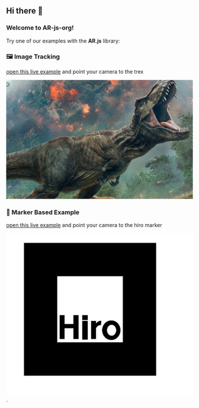 ## Hi there 👋

### Welcome to AR-js-org!

Try one of our examples with the **AR.js** library:

### 🖼 **Image Tracking**
[open this live example](./aframe/examples/image-tracking/nft/) and point your camera to the trex

![trex image](./aframe/examples/image-tracking/nft/trex-image-big.jpeg)


### 🔲 Marker Based Example
[open this live example](./aframe/examples/marker-based/basic.html) and point your camera to the hiro marker

![hiro marker](./aframe/examples/marker-based/HIRO.jpg).

<!--

**Here are some ideas to get you started:**

🙋‍♀️ A short introduction - what is your organization all about?
🌈 Contribution guidelines - how can the community get involved?
👩‍💻 Useful resources - where can the community find your docs? Is there anything else the community should know?
🍿 Fun facts - what does your team eat for breakfast?
🧙 Remember, you can do mighty things with the power of [Markdown](https://docs.github.com/github/writing-on-github/getting-started-with-writing-and-formatting-on-github/basic-writing-and-formatting-syntax)
-->

